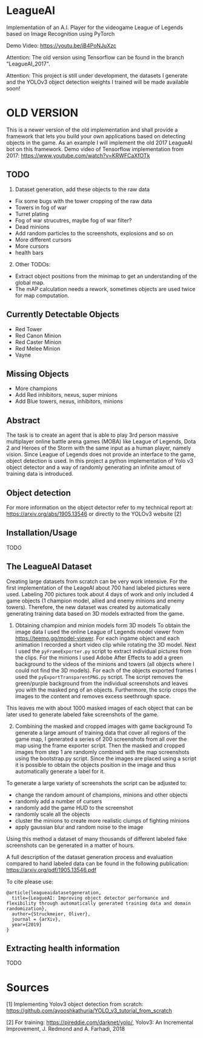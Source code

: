 # LeagueAI
Implementation of an A.I. Player for the videogame League of Legends based on Image Recognition using PyTorch

Demo Video: https://youtu.be/iB4PoNJuXzc

Attention: The old version using Tensorflow can be found in the branch "LeagueAI_2017".

Attention: This project is still under development, the datasets I generate and the YOLOv3 object detection weights I trained will be made available soon!

# OLD VERSION
This is a newer version of the old implementation and shall provide a framework that lets you build your own applications based on detecting objects in the game. As an example I will implement the old 2017 LeagueAI bot on this framework.
Demo video of Tensorflow implementation from 2017: https://www.youtube.com/watch?v=KRWFCaXfOTk

## TODO
1) Dataset generation, add these objects to the raw data
- Fix some bugs with the tower cropping of the raw data
- Towers in fog of war
- Turret plating
- Fog of war strucutres, maybe fog of war filter?
- Dead minions
- Add random particles to the screenshots, explosions and so on
- More different cursors
- More cursors
- health bars

2) Other TODOs:
- Extract object positions from the minimap to get an understanding of the global map.
- The mAP calculation needs a rework, sometimes objects are used twice for map computation.


## Currently Detectable Objects
- Red Tower
- Red Canon Minion
- Red Caster Minion
- Red Melee Minion
- Vayne

## Missing Objects
- More champions
- Add Red inhibitors, nexus, super minions
- Add Blue towers, nexus, inhibitors, minions

## Abstract
The task is to create an agent that is able to play 3rd person massive multiplayer online battle arena games (MOBA) like League of Legends, Dota 2 and Heroes of the Storm with the same input as a human player, namely vision.
Since League of Legends does not provide an interface to the game, object detection is used.
In this project a python implementation of Yolo v3 object detector and a way of randomly generating an infinite amout of training data is introduced.

## Object detection
For more information on the object detector refer to my technical report at: https://arxiv.org/abs/1905.13546 or directly to the YOLOv3 website [2]

## Installation/Usage
TODO

## The LeagueAI Dataset
Creating large datasets from scratch can be very work intensive.
For the first implementation of the LeageAI about 700 hand labeled pictures were used.
Labeling 700 pictures took about 4 days of work and only included 4 game objects (1 champion model, allied and enemy minions and enemy towers).
Therefore, the new dataset was created by automatically generating training data based on 3D models extracted from the game.

1. Obtaining champion and minion models form 3D models
To obtain the image data I used the online League of Legends model viewer from https://teemo.gg/model-viewer.
For each ingame object and each animation I recorded a short video clip while rotating the 3D model.
Next I used the `pyFrameExporter.py` script to extract individual pictures from the clips.
For the minions I used Adobe After Effects to add a green background to the videos of the minions and towers (all objects where I could not find the 3D models).
For each of the objects exported frames I used the `pyExportTransparentPNG.py` script.
The script removes the green/purple background from the individual screenshots and leaves you with the masked png of an objects.
Furthermore, the scrip crops the images to the content and removes excess seethrough space.

This leaves me with about 1000 masked images of each object that can be later used to generate labeled fake screenshots of the game.

2. Combining the masked and cropped images with game background 
To generate a large amount of training data that cover all regions of the game map, I generated a series of 200 screenshots from all over the map using the frame exporter script.
Then the masked and cropped images from step 1 are randomly combined with the map screenshots using the bootstrap.py script.
Since the images are placed using a script it is possible to obtain the objects position in the image and thus automatically generate a label for it.

To generate a large variety of screenshots the script can be adjusted to:
- change the random amount of champions, minions and other objects 
- randomly add a number of cursers
- randomly add the game HUD to the screenshot
- randomly scale all the objects
- cluster the minions to create more realistic clumps of fighting minions
- apply gaussian blur and random noise to the image

Using this method a dataset of many thousands of different labeled fake screenshots can be generated in a matter of hours.

A full description of the dataset generation process and evaluation compared to hand labeled data can be found in the following publication: https://arxiv.org/pdf/1905.13546.pdf

To cite please use:
```
@article{leagueaidatasetgeneration,
  title={LeagueAI: Improving object detector performance and flexibility through automatically generated training data and domain randomization},
  author={Struckmeier, Oliver},
  journal = {arXiv},
  year={2019}
}
```

## Extracting health information
TODO


# Sources
[1] Implementing Yolov3 object detection from scratch: https://github.com/ayooshkathuria/YOLO_v3_tutorial_from_scratch

[2] For training: https://pjreddie.com/darknet/yolo/, Yolov3: An Incremental Improvement, J. Redmond and A. Farhadi, 2018
